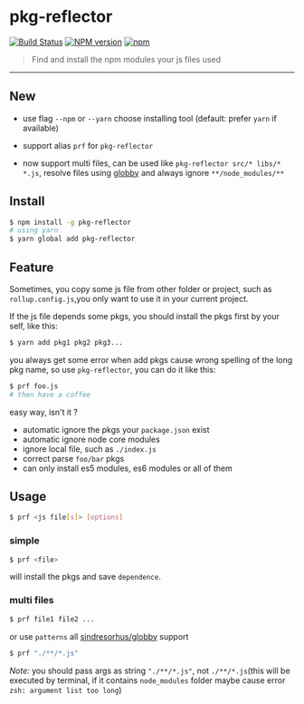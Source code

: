 # pkg-reflector 

[![Build Status](https://img.shields.io/circleci/project/zcong1993/pkg-reflector/master.svg?style=flat)](https://circleci.com/gh/zcong1993/pkg-reflector) [![NPM version](https://img.shields.io/npm/v/pkg-reflector.svg?style=flat-square)](https://npmjs.com/package/pkg-reflector) [![npm](https://img.shields.io/npm/dm/pkg-reflector.svg)](https://www.npmjs.com/package/pkg-reflector)

> Find and install the npm modules your js files used

---

## New

- use flag `--npm` or `--yarn` choose installing tool (default: prefer `yarn` if available)

- support alias `prf` for `pkg-reflector`

- now support multi files, can be used like `pkg-reflector src/* libs/* *.js`, resolve files using [globby](https://github.com/sindresorhus/globby) and always ignore `**/node_modules/**`

## Install

```sh
$ npm install -g pkg-reflector
# using yarn
$ yarn global add pkg-reflector
```

## Feature

Sometimes, you copy some js file from other folder or project, such as `rollup.config.js`,you only want to use it in your current project.

If the js file depends some pkgs, you should install the pkgs first by your self, like this:

```sh
$ yarn add pkg1 pkg2 pkg3...
```

you always get some error when add pkgs cause wrong spelling of the long pkg name, so use `pkg-reflector`, you can do it like this:

```sh
$ prf foo.js
# then have a coffee
```

easy way, isn't it ?

- automatic ignore the pkgs your `package.json` exist
- automatic ignore node core modules
- ignore local file, such as `./index.js`
- correct parse `foo/bar` pkgs
- can only install es5 modules, es6 modules or all of them

## Usage
```sh
$ prf <js file[s]> [options]
```

### simple
```sh
$ prf <file>
```


will install the pkgs and save `dependence`.

### multi files

```sh
$ prf file1 file2 ...
```

or use `patterns` all [sindresorhus/globby](https://github.com/sindresorhus/globby) support

```sh
$ prf "./**/*.js" 
```
*Note:* you should pass args as string `"./**/*.js"`, not `./**/*.js`(this will be executed by terminal, if it contains `node_modules` folder maybe cause error `zsh: argument list too long`)
